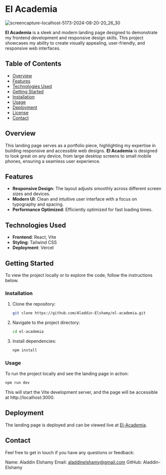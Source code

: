 # El Academia

![screencapture-localhost-5173-2024-08-20-20_26_30](https://github.com/user-attachments/assets/e734f597-5502-4b38-bfdd-118b6aa9adc3)

**El Academia** is a sleek and modern landing page designed to demonstrate my frontend development and responsive design skills. This project showcases my ability to create visually appealing, user-friendly, and responsive web interfaces.

## Table of Contents

- [Overview](#overview)
- [Features](#features)
- [Technologies Used](#technologies-used)
- [Getting Started](#getting-started)
- [Installation](#installation)
- [Usage](#usage)
- [Deployment](#deployment)
- [License](#license)
- [Contact](#contact)

## Overview

This landing page serves as a portfolio piece, highlighting my expertise in building responsive and accessible web designs. **El Academia** is designed to look great on any device, from large desktop screens to small mobile phones, ensuring a seamless user experience.

## Features

- **Responsive Design**: The layout adjusts smoothly across different screen sizes and devices.
- **Modern UI**: Clean and intuitive user interface with a focus on typography and spacing.
- **Performance Optimized**: Efficiently optimized for fast loading times.

## Technologies Used

- **Frontend**: React, Vite
- **Styling**: Tailwind CSS
- **Deployment**: Vercel

## Getting Started

To view the project locally or to explore the code, follow the instructions below.

### Installation

1. Clone the repository:

    ```bash
    git clone https://github.com/Aladdin-Elshamy/el-academia.git
    ```

2. Navigate to the project directory:

    ```bash
    cd el-academia
    ```

3. Install dependencies:

    ```bash
    npm install
    ```

### Usage

To run the project locally and see the landing page in action:

```bash
npm run dev
```

This will start the Vite development server, and the page will be accessible at http://localhost:3000.

## Deployment
The landing page is deployed and can be viewed live at [El-Academia](https://el-academia.vercel.app/).


## Contact

Feel free to get in touch if you have any questions or feedback:

Name: Aladdin Elshamy
Email: aladdinelshamy@gmail.com
GitHub: Aladdin-Elshamy
